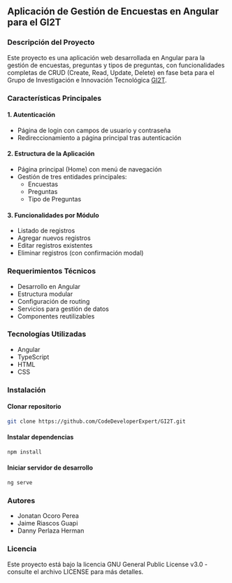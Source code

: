 ## Aplicación de Gestión de Encuestas en Angular para el GI2T

### Descripción del Proyecto
Este proyecto es una aplicación web desarrollada en Angular para la gestión de encuestas, preguntas y tipos de preguntas, con funcionalidades completas de CRUD (Create, Read, Update, Delete) en fase beta para el Grupo de Investigación e Innovación Tecnológica [GI2T](https://gi2t.org/inicio).

### Características Principales

#### 1. Autenticación
- Página de login con campos de usuario y contraseña
- Redireccionamiento a página principal tras autenticación

#### 2. Estructura de la Aplicación
- Página principal (Home) con menú de navegación
- Gestión de tres entidades principales:
  * Encuestas
  * Preguntas
  * Tipo de Preguntas

#### 3. Funcionalidades por Módulo
- Listado de registros
- Agregar nuevos registros
- Editar registros existentes
- Eliminar registros (con confirmación modal)

### Requerimientos Técnicos
- Desarrollo en Angular
- Estructura modular
- Configuración de routing
- Servicios para gestión de datos
- Componentes reutilizables

### Tecnologías Utilizadas
- Angular
- TypeScript
- HTML
- CSS

### Instalación

#### Clonar repositorio
```bash
git clone https://github.com/CodeDeveloperExpert/GI2T.git
```
#### Instalar dependencias
```bash
npm install
```

#### Iniciar servidor de desarrollo
```bash
ng serve
```

### Autores
- Jonatan Ocoro Perea
- Jaime Riascos Guapi
- Danny Perlaza Herman

### Licencia
Este proyecto está bajo la licencia GNU General Public License v3.0 - consulte el archivo LICENSE para más detalles.
